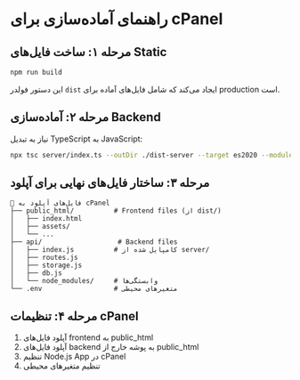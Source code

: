 # راهنمای آماده‌سازی برای cPanel

## مرحله ۱: ساخت فایل‌های Static
```bash
npm run build
```
این دستور فولدر `dist` ایجاد می‌کند که شامل فایل‌های آماده برای production است.

## مرحله ۲: آماده‌سازی Backend
نیاز به تبدیل TypeScript به JavaScript:
```bash
npx tsc server/index.ts --outDir ./dist-server --target es2020 --module commonjs
```

## مرحله ۳: ساختار فایل‌های نهایی برای آپلود
```
📁 فایل‌های آپلود به cPanel
├── public_html/          # Frontend files (از dist/)
│   ├── index.html
│   ├── assets/
│   └── ...
├── api/                   # Backend files  
│   ├── index.js          # کامپایل شده از server/
│   ├── routes.js
│   ├── storage.js
│   ├── db.js
│   └── node_modules/     # وابستگی‌ها
└── .env                  # متغیرهای محیطی
```

## مرحله ۴: تنظیمات cPanel
1. آپلود فایل‌های frontend به public_html
2. آپلود فایل‌های backend به پوشه خارج از public_html
3. تنظیم Node.js App در cPanel
4. تنظیم متغیرهای محیطی